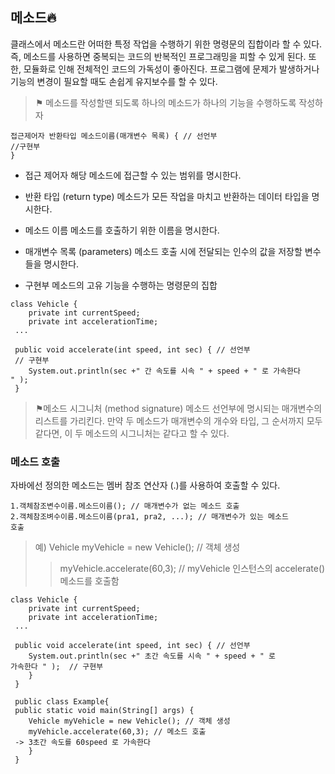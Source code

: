 ## 메소드🔥
클래스에서 메소드란 어떠한 특정 작업을 수행하기 위한 명령문의 집합이라 할 
수 있다.
즉, 메소드를 사용하면 중복되는 코드의 반복적인 프로그래밍을 피할 수 있게 
된다.
또한, 모듈화로 인해 전체적인 코드의 가독성이 좋아진다.
프로그램에 문제가 발생하거나 기능의 변경이 필요할 때도 손쉽게 유지보수를 
할 수 있다.

>⚑ 메소드를 작성할땐 되도록 하나의 메소드가 하나의 기능을 수행하도록 
작성하자


```
접근제어자 반환타입 메소드이름(매개변수 목록) { // 선언부
//구현부
}
```
* 접근 제어자
해당 메소드에 접근할 수 있는 범위를 명시한다.

* 반환 타입 (return type)
메소드가 모든 작업을 마치고 반환하는 데이터 타입을 명시한다.

* 메소드 이름
메소드를 호출하기 위한 이름을 명시한다.

* 매개변수 목록 (parameters)
메소드 호출 시에 전달되는 인수의 값을 저장할 변수들을 명시한다.

* 구현부
메소드의 고유 기능을 수행하는 명령문의 집합

```
class Vehicle {
	private int currentSpeed;
    private int accelerationTime;
 ...
 
 public void accelerate(int speed, int sec) { // 선언부
 // 구현부
 	System.out.println(sec +" 간 속도를 시속 " + speed + " 로 가속한다 
" );
 }
```

>⚑메소드 시그니처 (method signature)
메소드 선언부에 명시되는 매개변수의 리스트를 가리킨다.
만약 두 메소드가 매개변수의 개수와 타입, 그 순서까지 모두 같다면, 이 두 
메소드의 시그니처는 같다고 할 수 있다.


### 메소드 호출
자바에선 정의한 메소드는 멤버 참조 연산자 (.)를 사용하여 호출할 수 있다.

```
1.객체참조변수이름.메소드이름(); // 매개변수가 없는 메소드 호출
2.객체참조벼수이름.메소드이름(pra1, pra2, ...); // 매개변수가 있는 메소드 
호출
```

>예) Vehicle myVehicle = new Vehicle(); // 객체 생성
>> myVehicle.accelerate(60,3); // myVehicle 인스턴스의 
accelerate()메소드를 호출함

```
class Vehicle {
	private int currentSpeed;
    private int accelerationTime;
 ...
 
 public void accelerate(int speed, int sec) { // 선언부
 	System.out.println(sec +" 초간 속도를 시속 " + speed + " 로 
가속한다 " );  // 구현부
 	}
 }
 
 public class Example{
 public static void main(String[] args) {
 	Vehicle myVehicle = new Vehicle(); // 객체 생성
    myVehicle.accelerate(60,3); // 메소드 호출
 -> 3초간 속도를 60speed 로 가속한다
 	}
 }
```

